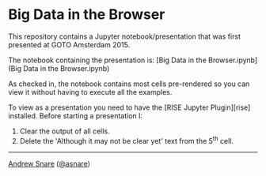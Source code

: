 Big Data in the Browser
=======================

This repository contains a Jupyter notebook/presentation that was first presented
at GOTO Amsterdam 2015.

The notebook containing the presentation is:
   [Big Data in the Browser.ipynb](Big Data in the Browser.ipynb)

As checked in, the notebook contains most cells pre-rendered so you can view it
without having to execute all the examples.

To view as a presentation you need to have the [RISE Jupyter Plugin][rise] installed.
Before starting a presentation I:

1. Clear the output of all cells.
2. Delete the 'Although it may not be clear yet' text from the 5<sup>th</sup> cell.

----
[Andrew Snare](mailto:andrewsnare@godatadriven.com) ([@asnare](https://twitter.com/asnare))
